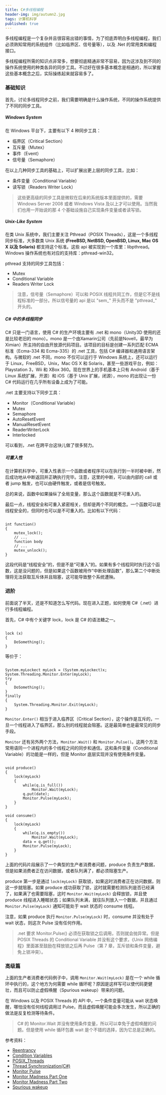 ```yaml
---
title: C#多线程编程
header-img: img/autumn2.jpg
tags: 计算机科学
published: true
---
```


多线程编程是一个复杂并且很容易出错的事情，为了彻底弄明白多线程编程，我们必须熟知常用的系统组件（比如临界区、信号量等），以及 .Net 的常用类和编程接口。

多线程编程所需的知识点非常多，想要彻底精通非常不容易，因为这涉及到不同的操作系统使用的种类各异的同步工具。不过好在很多基本概念是相通的，所以掌握这些基本概念之后，实际操练起来就容易多了。

### 基础知识

首先，讨论多线程同步之前，我们需要明确是什么操作系统，不同的操作系统提供了不同的同步工具。

##### Windows System

在 Windows 平台下，主要有以下 4 种同步工具：

* 临界区（Critical Section）
* 互斥量（Mutex）
* 事件（Event）
* 信号量（Semaphore）

在以上几种同步工具的基础上，可以扩展出更上层的同步工具，比如：

* 条件变量（Conditional Variable）
* 读写锁（Readers Writer Lock）

> 这些更高级的同步工具是微软在后来的系统版本里面提供的，需要 Windows Server 2008 或者 Windows Vista 及以上才可以使用。当然我们也用一开始说的那 4 个基础设施自己实现条件变量或者读写锁。

##### Unix-Like System

在类 Unix 系统中，我们主要关注 Pthread（POSIX Threads），这是一个多线程同步标准，大多数类 Unix 系统 **(FreeBSD, NetBSD, OpenBSD, Linux, Mac OS X 以及 Solaris)** 都支持这个标准。这些 api 被实现到一个库里：libpthread。Windows 操作系统也有对应的支持库：pthread-win32。

pthread 支持的同步工具包括：

* Mutex
* Conditional Variable
* Readers Writer Lock

> 注意，信号量（Semaphore）可以和 POSIX 线程共同工作，但是它不是线程标准的一部分。所以信号量的 api 是以 "sem_" 开头而不是 "pthread_" 开头的。

##### C# 中的多线程同步

C# 只是一门语言，使用 C# 的生产环境主要有 .net 和 mono（Unity3D 使用的还是比较老旧的 mono）。mono 是一个由Xamarin公司（先前是Novell，最早为Ximian）所主持的自由开放源代码项目。该项目的目标是创建一系列匹配 ECMA 标准（Ecma-334 和 Ecma-335）的 .net 工具，包括 C# 编译器和通用语言架构。与微软的 .net 不同，mono 不仅可以运行于 Windows 系统上，还可以运行于 Linux，FreeBSD，Unix，Mac OS X 和 Solaris，甚至一些游戏平台，例如：Playstation 3，Wii 和 XBox 360。现在世界上的手机基本上只有 Android（基于 Linux 系统扩展，开源）和 iOS（基于 Unix 扩展，闭源），mono 的出现让一份 C# 代码运行在几乎所有设备上成为了可能。

.net 主要支持以下同步工具：

* Monitor（Conditional Variable）
* Mutex
* Semaphore
* AutoResetEvent
* ManualResetEvent
* ReaderWriterLock
* Interlocked

可以看到，.net 在跨平台这块儿做了很多努力。

##### 可重入性

在计算机科学中，可重入性表示一个函数或者程序可以在执行到一半时被中断，然后成功地从中断返回并正确执行完毕。注意，这里的中断，可以由内部的 call 或者 jump 触发，也可以由硬件触发，或者是信号触发。

总的来说，函数中如果操纵了全局变量，那么这个函数就是不可重入的。

最后一点，线程安全和可重入紧密相关，但却是两个不同的概念。一个函数可以是线程安全的，但同时也可以是不可重入的。比如有以下代码：

```

int function()
{
    mutex_lock();
    // ...
    function body
    // ...
    mutex_unlock();
}

```

这段代码是“线程安全”的，但是不是“可重入”的。如果有多个线程同时执行这个函数，这是没问题的，但是如果这个函数被用作“中断处理函数”，那么第二个中断处理将无法获取互斥体并且阻塞，这可能导致整个系统遭殃。

### 进阶

前面说了半天，还是不知道怎么写代码。现在进入正题，如何使用 C#（.net）进行多线程编程。

首先，C# 中有个关键字 lock，lock 是 C# 的语法糖之一。


```

lock (x)
{
    DoSomething();
}

```

等价于：

```

System.myLockect myLock = (System.myLockect)x;
System.Threading.Monitor.Enter(myLock);
try
{
    DoSomething();
}
finally
{
    System.Threading.Monitor.Exit(myLock);
}

```

```Monitor.Enter()``` 相当于进入临界区（Critical Section），这个操作是互斥的，一旦一个线程进入了临界区，那么别的线程就会阻塞。这是最简单也是最常见的同步手段。

```Monitor``` 还有另外两个方法，```Monitor.Wait()``` 和 ```Monitor.Pulse()```。这两个方法常用语同一个进程内的多个线程之间的同步和通信。这和条件变量（Conditional Variable）的功能是一样的，但是 Monitor 底层实现并没有使用条件变量。

```

void produce()
{
    lock(myLock)
    {
        while(q.is_full())
            Monitor.Wait(myLock);
        q.put(date);
        Monitor.Pulse(myLock);
    }
}

void consume()
{
    lock(myLock)
    {
        while(q.is_empty())
            Monitor.Wait(myLock);
        data = q.get();
        Monitor.Pulse(myLock);
    }
}

```

上面的代码片段展示了一个典型的生产者消费者问题，produce 负责生产数据，但是如果消费者正在访问数据，或者队列满了，都必须阻塞生产。

produce 第一步是通过 ```lock(myLock)``` 获取锁，如果这时消费者正在访问数据，则这一步就阻塞。如果 produce 成功获取了锁，这时就需要检测队列是否已经满了，如果满了也需要阻塞，这时 ```Monitor.Wait(myLock)``` 会释放锁，并且使 produce 线程进入睡眠状态；如果队列未满，就往队列放入一个数据，并且通过 ```Monitor.Pulse(myLock)``` 通知可能处于 wait 状态的 consume 线程。

注意，如果 produce 执行 ```Monitor.Pulse(myLock)``` 时，consume 并没有处于 wait 状态，则这次 Pulse 没有任何作用。

> .net 要求 Monitor.Pulse() 必须在获取锁之后调用，否则就会抛异常。但是 POSIX Threads 的 Conditional Variable 并没有这个要求，《Unix 网络编程》里面甚至鼓励在释放锁之后再 Pulse（第 7 章，互斥锁和条件变量，避免上锁冲突）。

### 高级篇

上面的生产者消费者代码例子中，调用 ```Monitor.Wait(myLock)``` 是在一个 while 循环中执行的，这个地方为何需要 while 循环呢？原因是这样写可以使代码更健壮，而且可以防止虚假唤醒（Spurious wakeup）带来的问题。

在 Windows 以及 POSIX Threads 的 API 中，一个条件变量可能从 wait 状态唤醒，哪怕没有任何线程调用过 Pulse，而且虚假唤醒可能会多次发生，所以正确的做法是反复检测等待条件。

> C# 的 Monitor.Wait 并没有使用条件变量，所以可以幸免于虚假唤醒的问题。但是使用 while 循环包裹 wait 是个不错的选择，因为它总是正确的。

参考资料：

+ [Reentrancy](https://en.wikipedia.org/wiki/Reentrancy_(computing))
+ [Condition Variables](https://msdn.microsoft.com/en-us/library/windows/desktop/ms682052(v=vs.85).aspx)
+ [POSIX_Threads](https://en.wikipedia.org/wiki/POSIX_Threads)
+ [Thread Synchronization(C#)](https://msdn.microsoft.com/en-us/library/mt679037.aspx)
+ [Monitor Pulse](https://msdn.microsoft.com/zh-cn/library/system.threading.monitor.pulse.aspx)
+ [Monitor Madness Part One](https://ericlippert.com/2015/11/16/monitor-madness-part-one/)
+ [Monitor Madness Part Two](https://ericlippert.com/2015/11/19/monitor-madness-part-two/)
+ [Spurious wakeup](https://en.wikipedia.org/wiki/Spurious_wakeup)
